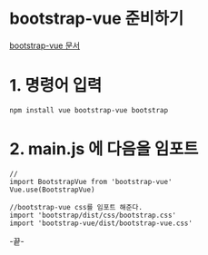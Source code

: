 
# bootstrap-vue 준비하기

[bootstrap-vue 문서](https://bootstrap-vue.js.org/docs)

# 1. 명령어 입력
```
npm install vue bootstrap-vue bootstrap
```

# 2. main.js 에 다음을 임포트
```
// 
import BootstrapVue from 'bootstrap-vue'
Vue.use(BootstrapVue)

//bootstrap-vue css를 임포트 해준다.
import 'bootstrap/dist/css/bootstrap.css'
import 'bootstrap-vue/dist/bootstrap-vue.css'
```

-끝-


